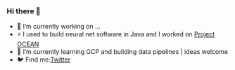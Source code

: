### Hi there 👋

- 🔭 I’m currently working on ...
- ⚡ I used to build neural net software in Java and I worked on [Project OCEAN](https://github.com/google/project-OCEAN) 
- 🌱 I’m currently learning GCP and building data pipelines | ideas welcome
- 🐦 Find me:[Twitter](https://twitter.com/nyghtowl) 

<!--
**nyghtowl/nyghtowl** is a ✨ _special_ ✨ repository because its `README.md` (this file) appears on your GitHub profile.

Here are some ideas to get you started:

- 🔭 I’m currently working on ...
- 🌱 I’m currently learning ...
- 👯 I’m looking to collaborate on ...
- 🤔 I’m looking for help with ...
- 💬 Ask me about ...
- 📫 How to reach me: ...
- 😄 Pronouns: ...
- ⚡ Fun fact: ...
-->
